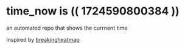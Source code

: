 # time_now is (( 1724590800384 ))

an automated repo that shows the currnent time

inspired by [breakingheatmap](https://github.com/breakingheatmap/breakingheatmap)